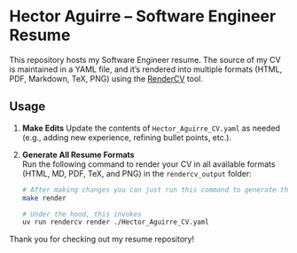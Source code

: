 # Hector Aguirre – Software Engineer Resume
This repository hosts my Software Engineer resume. The source of my CV is maintained in a YAML file, and it’s rendered into multiple formats (HTML, PDF, Markdown, TeX, PNG) using the [RenderCV](https://docs.rendercv.com/) tool.


## Usage
1. **Make Edits**
    Update the contents of `Hector_Aguirre_CV.yaml` as needed (e.g., adding new experience, refining bullet points, etc.).

2. **Generate All Resume Formats**  
   Run the following command to render your CV in all available formats (HTML, MD, PDF, TeX, and PNG) in the `rendercv_output` folder:
    ```bash
    # After making changes you can just run this command to generate the cv in all formats (html, md, pdf, typ and png)
    make render

    # Under the hood, this invokes
    uv run rendercv render ./Hector_Aguirre_CV.yaml
    ```


Thank you for checking out my resume repository!
